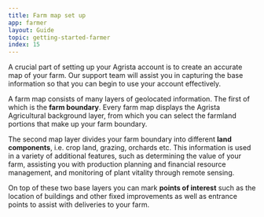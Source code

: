 ```yaml
---
title: Farm map set up
app: farmer
layout: Guide
topic: getting-started-farmer
index: 15
---
```


A crucial part of setting up your Agrista account is to create an accurate map of your farm. Our support team will assist you in capturing the base information so that you can begin to use your account effectively.

A farm map consists of many layers of geolocated information. The first of which is the **farm boundary**. Every farm map displays the Agrista Agricultural background layer, from which you can select the farmland portions that make up your farm boundary.

The second map layer divides your farm boundary into different **land components**, i.e. crop land, grazing, orchards etc. This information is used in a variety of additional features, such as determining the value of your farm, assisting you with production planning and financial resource management, and monitoring of plant vitality through remote sensing.

On top of these two base layers you can mark **points of interest** such as the location of buildings and other fixed improvements as well as entrance points to assist with deliveries to your farm.